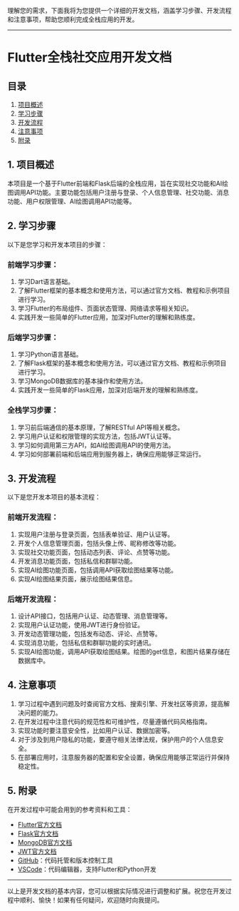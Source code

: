 理解您的需求，下面我将为您提供一个详细的开发文档，涵盖学习步骤、开发流程和注意事项，帮助您顺利完成全栈应用的开发。

---

# Flutter全栈社交应用开发文档

## 目录
1. [项目概述](#1-项目概述)
2. [学习步骤](#2-学习步骤)
3. [开发流程](#3-开发流程)
4. [注意事项](#4-注意事项)
5. [附录](#5-附录)

## 1. 项目概述
本项目是一个基于Flutter前端和Flask后端的全栈应用，旨在实现社交功能和AI绘图调用API功能。主要功能包括用户注册与登录、个人信息管理、社交功能、消息功能、用户权限管理、AI绘图调用API功能等。

## 2. 学习步骤
以下是您学习和开发本项目的步骤：

### 前端学习步骤：
1. 学习Dart语言基础。
2. 了解Flutter框架的基本概念和使用方法，可以通过官方文档、教程和示例项目进行学习。
3. 学习Flutter的布局组件、页面状态管理、网络请求等相关知识。
4. 实践开发一些简单的Flutter应用，加深对Flutter的理解和熟练度。

### 后端学习步骤：
1. 学习Python语言基础。
2. 了解Flask框架的基本概念和使用方法，可以通过官方文档、教程和示例项目进行学习。
3. 学习MongoDB数据库的基本操作和使用方法。
4. 实践开发一些简单的Flask应用，加深对后端开发的理解和熟练度。

### 全栈学习步骤：
1. 学习前后端通信的基本原理，了解RESTful API等相关概念。
2. 学习用户认证和权限管理的实现方法，包括JWT认证等。
3. 学习如何调用第三方API，如AI绘图调用API的使用方法。
4. 学习如何部署前端和后端应用到服务器上，确保应用能够正常运行。

## 3. 开发流程
以下是您开发本项目的基本流程：

### 前端开发流程：
1. 实现用户注册与登录页面，包括表单验证、用户认证等。
2. 开发个人信息管理页面，包括头像上传、昵称修改等功能。
3. 实现社交功能页面，包括动态列表、评论、点赞等功能。
4. 开发消息功能页面，包括私信和群聊功能。
5. 实现AI绘图功能页面，包括调用API获取绘图结果等功能。
6. 实现AI绘图结果页面，展示绘图结果信息。

### 后端开发流程：
1. 设计API接口，包括用户认证、动态管理、消息管理等。
2. 实现用户认证功能，使用JWT进行身份验证。
3. 开发动态管理功能，包括发布动态、评论、点赞等。
4. 实现消息功能，包括私信和群聊功能的实时通讯。
5. 实现AI绘图功能，调用API获取绘图结果。绘图的get信息，和图片结果存储在数据库中。

## 4. 注意事项
1. 学习过程中遇到问题及时查阅官方文档、搜索引擎、开发社区等资源，提高解决问题的能力。
2. 在开发过程中注意代码的规范性和可维护性，尽量遵循代码风格指南。
3. 实现功能时要注意安全性，比如用户认证、数据加密等。
4. 对于涉及到用户隐私的功能，要遵守相关法律法规，保护用户的个人信息安全。
5. 在部署应用时，注意服务器的配置和安全设置，确保应用能够正常运行并保持稳定性。

## 5. 附录
在开发过程中可能会用到的参考资料和工具：

- [Flutter官方文档](https://flutter.dev/docs)
- [Flask官方文档](https://flask.palletsprojects.com/en/2.0.x/)
- [MongoDB官方文档](https://docs.mongodb.com/)
- [JWT官方文档](https://jwt.io/introduction)
- [GitHub](https://github.com/)：代码托管和版本控制工具
- [VSCode](https://code.visualstudio.com/)：代码编辑器，支持Flutter和Python开发

---

以上是开发文档的基本内容，您可以根据实际情况进行调整和扩展。祝您在开发过程中顺利、愉快！如果有任何疑问，欢迎随时向我提问。